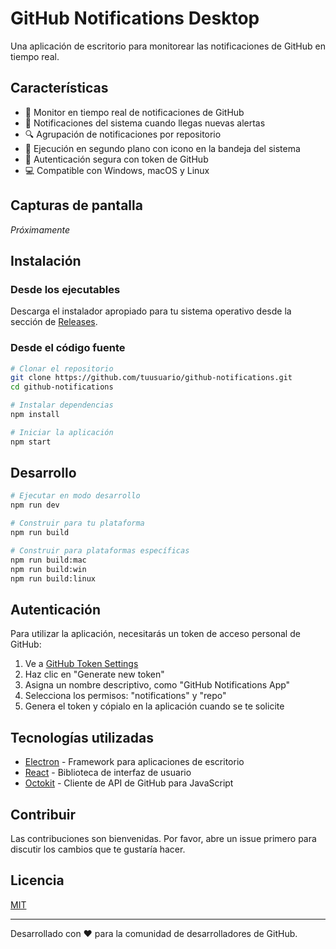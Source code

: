# GitHub Notifications Desktop

Una aplicación de escritorio para monitorear las notificaciones de GitHub en tiempo real.

## Características

- 🔔 Monitor en tiempo real de notificaciones de GitHub
- 📱 Notificaciones del sistema cuando llegas nuevas alertas
- 🔍 Agrupación de notificaciones por repositorio
- 🌙 Ejecución en segundo plano con icono en la bandeja del sistema
- 🔐 Autenticación segura con token de GitHub
- 💻 Compatible con Windows, macOS y Linux

## Capturas de pantalla

*Próximamente*

## Instalación

### Desde los ejecutables

Descarga el instalador apropiado para tu sistema operativo desde la sección de [Releases](https://github.com/tuusuario/github-notifications/releases).

### Desde el código fuente

```bash
# Clonar el repositorio
git clone https://github.com/tuusuario/github-notifications.git
cd github-notifications

# Instalar dependencias
npm install

# Iniciar la aplicación
npm start
```

## Desarrollo

```bash
# Ejecutar en modo desarrollo
npm run dev

# Construir para tu plataforma
npm run build

# Construir para plataformas específicas
npm run build:mac
npm run build:win
npm run build:linux
```

## Autenticación

Para utilizar la aplicación, necesitarás un token de acceso personal de GitHub:

1. Ve a [GitHub Token Settings](https://github.com/settings/tokens)
2. Haz clic en "Generate new token"
3. Asigna un nombre descriptivo, como "GitHub Notifications App"
4. Selecciona los permisos: "notifications" y "repo"
5. Genera el token y cópialo en la aplicación cuando se te solicite

## Tecnologías utilizadas

- [Electron](https://www.electronjs.org/) - Framework para aplicaciones de escritorio
- [React](https://reactjs.org/) - Biblioteca de interfaz de usuario
- [Octokit](https://github.com/octokit/rest.js/) - Cliente de API de GitHub para JavaScript

## Contribuir

Las contribuciones son bienvenidas. Por favor, abre un issue primero para discutir los cambios que te gustaría hacer.

## Licencia

[MIT](LICENSE)

---

Desarrollado con ❤️ para la comunidad de desarrolladores de GitHub. 
